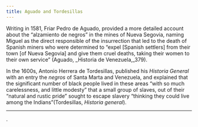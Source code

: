 ```yaml
---
title: Aguado and Tordesillas
---
```


Writing in 1581, Friar Pedro de Aguado, provided a more detailed account about the “alzamiento de negros” in the mines of Nueva Segovia, naming Miguel as the direct responsible of the insurrection that led to the death of Spanish miners who were determined to “expel [Spanish settlers] from their town [of Nueva Segovia] and give them cruel deaths, taking their women to their own service” (Aguado, _Historia de Venezuela,_379).

In the 1600s, Antonio Herrera de Tordesillas, published his _Historia General_ with an entry the _negros_ of Santa Marta and Venezuela, and explained that the significant number of black people lived in these areas “with so much carelessness, and little modesty” that a small group of slaves, out of their “natural and rustic pride” sought to escape slavery “thinking they could live among the Indians”(Tordesillas, _Historia general_).
 

---

.


